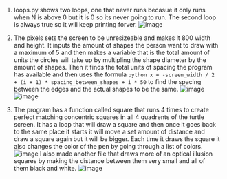 1. loops.py shows two loops, one that never runs becasue it only runs when N is above 0 but it is 0 so its never going to run. The second loop is always true so it will keep printing forver.
![image](https://github.com/user-attachments/assets/d5ee526e-0e3c-4a23-96ed-8c51e3c7de7a)

2. The pixels sets the screen to be unresizeable and makes it 800 width and height. It inputs the amount of shapes the person want to draw with a maximum of 5 and then makes a variable that is the total amount of units the circles will take up by multipling the shape diameter by the amount of shapes. Then it finds the total units of spacing the program has available and then uses the formula ```python x = -screen_width / 2 + (i + 1) * spacing_between_shapes + i * 50``` to find the spacing between the edges and the actual shapes to be the same.
   ![image](https://github.com/user-attachments/assets/3f98bbd1-36aa-4ecc-8f28-3477e64eb2ed)
   ![image](https://github.com/user-attachments/assets/09c97800-8352-4be8-9800-c8ad26557649)


3. The program has a function called square that runs 4 times to create perfect matching concentric squares in all 4 quadrents of the turtle screen. It has a loop that will draw a square and then once it goes back to the same place it starts it will move a set amount of distance and draw a square again but it will be bigger. Each time it draws the square it also changes the color of the pen by going through a list of colors.
   ![image](https://github.com/user-attachments/assets/526d15d1-74a0-4808-9300-521f0e6b75d6)
I also made another file that draws more of an optical illusion squares by making the distance between them very small and all of them black and white.
![image](https://github.com/user-attachments/assets/74e0d8e9-6fc8-4dd6-a4d5-ea95d7d80cb3)
